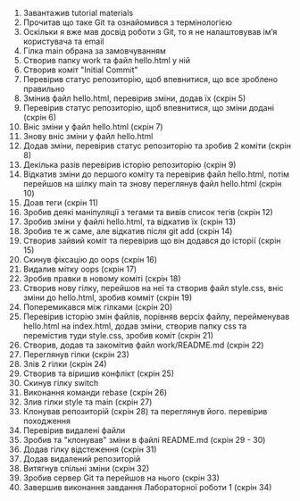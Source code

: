 1. Завантажив tutorial materials
2. Прочитав що таке Git та ознайомився з термінологією
3. Оскільки я вже мав досвід роботи з Git, то я не налаштовував імʼя користувача та email
4. Гілка main обрана за замовчуванням
5. Створив папку work та файл hello.html у ній
6. Створив коміт "Initial Commit"
7. Перевірив статус репозиторію, щоб впевнитися, що все зроблено правильно
8. Змінив файл hello.html, перевірив зміни, додав їх (скрін 5)
9. Перевірив статус репозиторію, щоб впевнитися, що зміни додані (скрін 6)
10. Вніс зміни у файл hello.html (скрін 7)
11. Знову вніс зміни у файл hello.html
12. Додав зміни, перевірив статус репозиторію та зробив 2 коміти (скрін 8)
13. Декілька разів перевірив історію репозиторію (скрін 9)
14. Відкатив зміни до першого коміту та перевірив файл hello.html, потім перейшов на шілку main та знову переглянув файл hello.html (скрін 10)
15. Доав теги (скрін 11)
16. Зробив деякі маніпуляції з тегами та вивів список тегів (скрін 12)
17. Зробив зміни у файлі hello.html, та відкатив їх (скрін 13)
18. Зробив те ж саме, але відкатив після git add (скрін 14)
19. Створив зайвий коміт та перевірив що він додався до історії (скрін 15)
20. Скинув фіксацію до oops (скрін 16)
21. Видалив мітку oops (скрін 17)
22. Зробив правки в новому коміті (скрін 18)
23. Створив нову гілку, перейшов на неї та створив файл style.css, вніс зміни до hello.html, зробив комміт (скрін 19)
24. Поперемикався між гілками (скрін 20)
25. Перевірив історію змін файлів, порівняв версіх файлу, перейменував hello.html на index.html, додав зміни, створив папку css та перемістив туди style.css, зробив коміт (скрін 21)
26. Створив, додав та закомітив файл work/README.md (скрін 22)
27. Переглянув гілки (скрін 23)
28. Злів 2 гілки (скрін 24)
29. Створив та віришив конфлікт (скрін 25)
30. Скинув гілку switch
31. Виконання команди rebase (скрін 26)
32. Злив гілки style та main (скрін 27)
33. Клонував репозиторій (скрін 28) та переглянув його. перевірив походження
34. Перевірив видалені файли
35. Зробив та "клонував" зміни в файлі README.md (скрін 29 - 30)
36. Додав гілку відстеження (скрін 31)
37. Додав видалений репозиторій
38. Витягнув спільні зміни (скрін 32)
39. Зробив сервер Git та перейшов на нього (скрін 33)
40. Завершив виконання завдання Лабораторної роботи 1 (скрін 34)